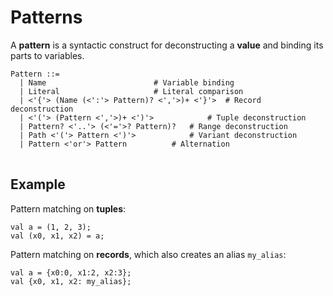 # Patterns

A **pattern** is a syntactic construct for deconstructing a **value** and binding its parts to variables.

<pre>
<code>Pattern ::=
  | Name                        # Variable binding
  | Literal                     # Literal comparison
  | <'{'> (Name (<':'> Pattern)? <','>)+ <'}'>  # Record deconstruction
  | <'('> (Pattern <','>)+ <')'>            # Tuple deconstruction
  | Pattern? <'..'> (<'='>? Pattern)?   # Range deconstruction
  | Path <'('> Pattern <')'>            # Variant deconstruction
  | Pattern <'or'> Pattern          # Alternation
</code>
</pre>

## Example

Pattern matching on **tuples**:

```
val a = (1, 2, 3);
val (x0, x1, x2) = a;
```

Pattern matching on **records**, which also creates an alias `my_alias`:

```
val a = {x0:0, x1:2, x2:3};
val {x0, x1, x2: my_alias};
```
